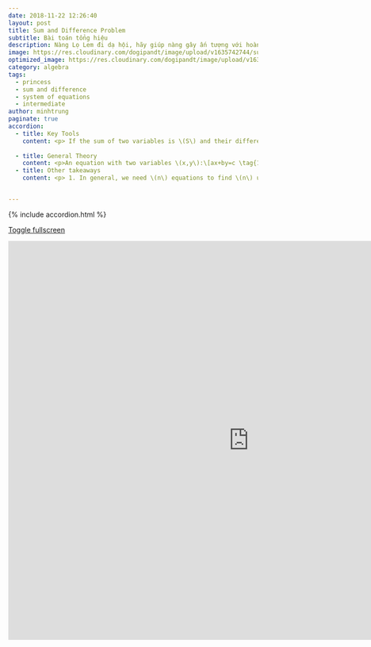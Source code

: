 ```yaml
---
date: 2018-11-22 12:26:40
layout: post
title: Sum and Difference Problem
subtitle: Bài toán tổng hiệu
description: Nàng Lọ Lem đi dạ hội, hãy giúp nàng gây ấn tượng với hoàng tử!
image: https://res.cloudinary.com/dogipandt/image/upload/v1635742744/sum-and-differrence_gukadr.png
optimized_image: https://res.cloudinary.com/dogipandt/image/upload/v1635742744/sum-and-differrence_gukadr.png
category: algebra
tags:
  - princess
  - sum and difference
  - system of equations
  - intermediate
author: minhtrung
paginate: true
accordion:
  - title: Key Tools
    content: <p> If the sum of two variables is \(S\) and their difference is \(D\), then the larger variable equals \[L={{S+D}\over 2} \] and the smaller variable equals \[Sm={{S-D}\over 2}\]
    
  - title: General Theory
    content: <p>An equation with two variables \(x,y\):\[ax+by=c \tag{1} \] has infinitely many real roots. Therefore, in order to reduce the number of possible cases, we often need another equation\[dx+ey=f \tag{2} \] To solve this system of equation, we first need to bring them to one equation with one variable.</p> <p> This can be done by multiplying (1) with d and multiplying (2) with a, then we have the following function of equations\[ \begin{cases}adx+bdy=cd \\ adx+aey=af\end{cases}\] <p> This apparently yields \(bdy-aey=cd-af\), which is a solvable equation with one variable. <\p>
  - title: Other takeaways
    content: <p> 1. In general, we need \(n\) equations to find \(n\) unknown variables, so always find the equations first. <\p><p> 2. Sum and Differences are not limited to number, but can include fractions, such as the parts of the road covered by two vehicles. </p>


---
```

{% include accordion.html %}
<head>
  <meta charset="utf-8">
  <meta name="viewport" content="width=device-width">
  <title>MathJax example</title>
  <script src="https://polyfill.io/v3/polyfill.min.js?features=es6"></script>
  <script id="MathJax-script" async
          src="https://cdn.jsdelivr.net/npm/mathjax@3/es5/tex-mml-chtml.js">
  </script>
</head>

<a href="https://scratch.mit.edu/projects/572196451/fullscreen/"> Toggle fullscreen </a>
<iframe src="https://scratch.mit.edu/projects/572196451/embed" allowtransparency="true" width="970" height="804" frameborder="0" scrolling="no" allowfullscreen></iframe>

